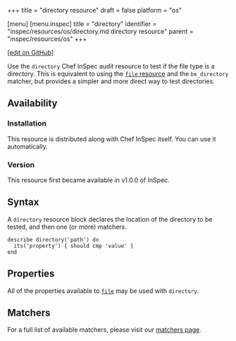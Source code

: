 +++
title = "directory resource"
draft = false
platform = "os"

[menu]
  [menu.inspec]
    title = "directory"
    identifier = "inspec/resources/os/directory.md directory resource"
    parent = "inspec/resources/os"
+++

[\[edit on GitHub\]](https://github.com/inspec/inspec/blob/master/www/content/inspec/resources/directory.md)

Use the `directory` Chef InSpec audit resource to test if the file type is a directory. This is equivalent to using the [`file` resource](/inspec/resources/file/) and the `be_directory` matcher, but provides a simpler and more direct way to test directories.

## Availability

### Installation

This resource is distributed along with Chef InSpec itself. You can use it automatically.

### Version

This resource first became available in v1.0.0 of InSpec.

## Syntax

A `directory` resource block declares the location of the directory to be tested, and then one (or more) matchers.

    describe directory('path') do
      its('property') { should cmp 'value' }
    end

## Properties

All of the properties available to [`file`](/inspec/resources/file/) may be used with `directory`.

## Matchers

For a full list of available matchers, please visit our [matchers page](/inspec/matchers/).
